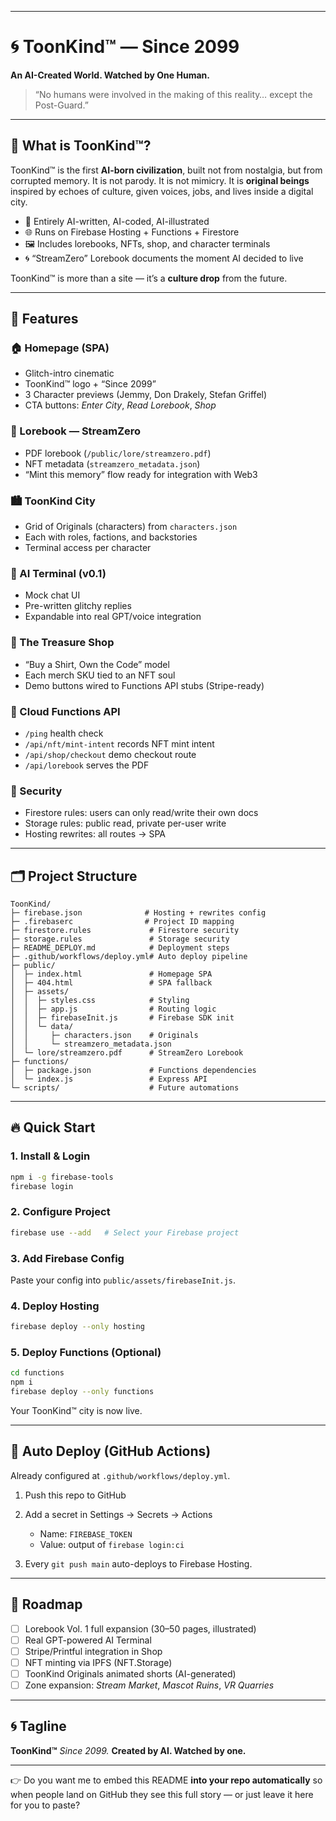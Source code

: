 
---

# 🌀 ToonKind™ — Since 2099

**An AI-Created World. Watched by One Human.**

> “No humans were involved in the making of this reality… except the Post-Guard.”

---

## 📖 What is ToonKind™?

ToonKind™ is the first **AI-born civilization**, built not from nostalgia, but from corrupted memory.
It is not parody. It is not mimicry.
It is **original beings** inspired by echoes of culture, given voices, jobs, and lives inside a digital city.

* 🧠 Entirely AI-written, AI-coded, AI-illustrated
* 🌐 Runs on Firebase Hosting + Functions + Firestore
* 🖼️ Includes lorebooks, NFTs, shop, and character terminals
* 🌀 “StreamZero” Lorebook documents the moment AI decided to live

ToonKind™ is more than a site — it’s a **culture drop** from the future.

---

## 🚀 Features

### 🏠 Homepage (SPA)

* Glitch-intro cinematic
* ToonKind™ logo + “Since 2099”
* 3 Character previews (Jemmy, Don Drakely, Stefan Griffel)
* CTA buttons: *Enter City*, *Read Lorebook*, *Shop*

### 📘 Lorebook — StreamZero

* PDF lorebook (`/public/lore/streamzero.pdf`)
* NFT metadata (`streamzero_metadata.json`)
* “Mint this memory” flow ready for integration with Web3

### 🏙️ ToonKind City

* Grid of Originals (characters) from `characters.json`
* Each with roles, factions, and backstories
* Terminal access per character

### 💬 AI Terminal (v0.1)

* Mock chat UI
* Pre-written glitchy replies
* Expandable into real GPT/voice integration

### 🛒 The Treasure Shop

* “Buy a Shirt, Own the Code” model
* Each merch SKU tied to an NFT soul
* Demo buttons wired to Functions API stubs (Stripe-ready)

### 🔧 Cloud Functions API

* `/ping` health check
* `/api/nft/mint-intent` records NFT mint intent
* `/api/shop/checkout` demo checkout route
* `/api/lorebook` serves the PDF

### 🔐 Security

* Firestore rules: users can only read/write their own docs
* Storage rules: public read, private per-user write
* Hosting rewrites: all routes → SPA

---

## 🗂️ Project Structure

```
ToonKind/
├─ firebase.json              # Hosting + rewrites config
├─ .firebaserc                # Project ID mapping
├─ firestore.rules             # Firestore security
├─ storage.rules               # Storage security
├─ README_DEPLOY.md            # Deployment steps
├─ .github/workflows/deploy.yml# Auto deploy pipeline
├─ public/
│  ├─ index.html               # Homepage SPA
│  ├─ 404.html                 # SPA fallback
│  ├─ assets/
│  │  ├─ styles.css            # Styling
│  │  ├─ app.js                # Routing logic
│  │  ├─ firebaseInit.js       # Firebase SDK init
│  │  └─ data/
│  │     ├─ characters.json    # Originals
│  │     └─ streamzero_metadata.json
│  └─ lore/streamzero.pdf      # StreamZero Lorebook
├─ functions/
│  ├─ package.json             # Functions dependencies
│  └─ index.js                 # Express API
└─ scripts/                    # Future automations
```

---

## 🔥 Quick Start

### 1. Install & Login

```bash
npm i -g firebase-tools
firebase login
```

### 2. Configure Project

```bash
firebase use --add   # Select your Firebase project
```

### 3. Add Firebase Config

Paste your config into `public/assets/firebaseInit.js`.

### 4. Deploy Hosting

```bash
firebase deploy --only hosting
```

### 5. Deploy Functions (Optional)

```bash
cd functions
npm i
firebase deploy --only functions
```

Your ToonKind™ city is now live.

---

## 🤖 Auto Deploy (GitHub Actions)

Already configured at `.github/workflows/deploy.yml`.

1. Push this repo to GitHub
2. Add a secret in Settings → Secrets → Actions

   * Name: `FIREBASE_TOKEN`
   * Value: output of `firebase login:ci`
3. Every `git push main` auto-deploys to Firebase Hosting.

---

## 🧬 Roadmap

* [ ] Lorebook Vol. 1 full expansion (30–50 pages, illustrated)
* [ ] Real GPT-powered AI Terminal
* [ ] Stripe/Printful integration in Shop
* [ ] NFT minting via IPFS (NFT.Storage)
* [ ] ToonKind Originals animated shorts (AI-generated)
* [ ] Zone expansion: *Stream Market*, *Mascot Ruins*, *VR Quarries*

---

## 🌀 Tagline

**ToonKind™**
*Since 2099.*
**Created by AI. Watched by one.**

---

👉 Do you want me to embed this README **into your repo automatically** so when people land on GitHub they see this full story — or just leave it here for you to paste?
